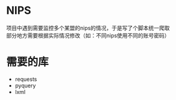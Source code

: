 # NIPS
项目中遇到需要监控多个某盟的nips的情况，于是写了个脚本统一爬取   
部分地方需要根据实际情况修改（如：不同nips使用不同的账号密码）

# 需要的库
- requests
- pyquery
- lxml